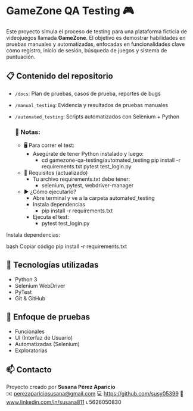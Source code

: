 # GameZone QA Testing 🎮

Este proyecto simula el proceso de testing para una plataforma ficticia de videojuegos llamada **GameZone**. El objetivo es demostrar habilidades en pruebas manuales y automatizadas, enfocadas en funcionalidades clave como registro, inicio de sesión, búsqueda de juegos y sistema de puntuación.

## 📋 Contenido del repositorio

- `/docs`: Plan de pruebas, casos de prueba, reportes de bugs
- `/manual_testing`: Evidencia y resultados de pruebas manuales
- `/automated_testing`: Scripts automatizados con Selenium + Python

  ### 🧠 Notas:
  - 🖥️ Para correr el test:
    - Asegúrate de tener Python instalado y luego:
      - cd gamezone-qa-testing/automated_testing
pip install -r requirements.txt
pytest test_login.py
  - 🔧 Requisitos (actualizado)
    - Tu archivo requirements.txt debe tener:
      - selenium, pytest, webdriver-manager
  - ▶️ ¿Cómo ejecutarlo?
    - Abre terminal y ve a la carpeta automated_testing
    - Instala dependencias
      - pip install -r requirements.txt
    - Ejecuta el test:
      - pytest test_login.py

Instala dependencias:

bash
Copiar código
pip install -r requirements.txt

## 🧪 Tecnologías utilizadas

- Python 3
- Selenium WebDriver
- PyTest
- Git & GitHub

## 💼 Enfoque de pruebas

- Funcionales
- UI (Interfaz de Usuario)
- Automatizadas (Selenium)
- Exploratorias

## 📫 Contacto

Proyecto creado por **Susana Pérez Aparicio**  
✉️ perezapariciosusana@gmail.com
💻 https://github.com/susy05399
🧩 www.linkedin.com/in/susana811
📞 5626050830
